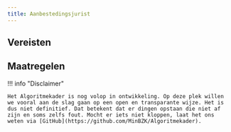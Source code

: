 ```yaml
---
title: Aanbestedingsjurist
---
```


## Vereisten

<!-- list_vereisten rollen/aanbestedingsjurist -->

## Maatregelen

<!-- list_maatregelen rollen/aanbestedingsjurist -->

!!! info "Disclaimer"

    Het Algoritmekader is nog volop in ontwikkeling. Op deze plek willen we vooral aan de slag gaan op een open en transparante wijze. Het is dus niet definitief. Dat betekent dat er dingen opstaan die niet af zijn en soms zelfs fout. Mocht er iets niet kloppen, laat het ons weten via [GitHub](https://github.com/MinBZK/Algoritmekader).

